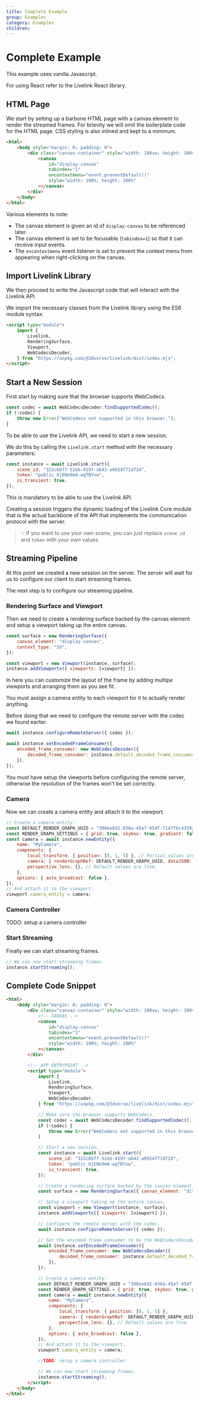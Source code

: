 ```yaml
---
title: Complete Example
group: Examples
category: Examples
children:
---
```


# Complete Example

This example uses vanilla Javascript.

For using React refer to the Livelink React library.

## HTML Page

We start by setting up a barbone HTML page with a canvas element to render the streamed frames.
For brievity we will omit the boilerplate code for the HTML page. CSS styling is also inlined and kept to a minimum.

```html
<html>
    <body style="margin: 0; padding: 0">
        <div class="canvas-container" style="width: 100vw; height: 100vh; background-color: #000">
            <canvas
                id="display-canvas"
                tabindex="1"
                oncontextmenu="event.preventDefault()"
                style="width: 100%; height: 100%"
            ></canvas>
        </div>
    </body>
</html>
```

Various elements to note:

- The canvas element is given an id of `display-canvas` to be referenced later.
- The canvas element is set to be focusable (`tabindex=1`) so that it can receive input events.
- The `oncontextmenu` event listener is set to prevent the context menu from appearing when right-clicking on the canvas.

## Import Livelink Library

We then proceed to write the Javascript code that will interact with the Livelink API.

We import the necessary classes from the Livelink library using the ES6 module syntax:

```html
<script type="module">
    import {
        Livelink,
        RenderingSurface,
        Viewport,
        WebCodecsDecoder,
    } from "https://unpkg.com/@3dverse/livelink/dist/index.mjs";
</script>
```

## Start a New Session

First start by making sure that the browser supports WebCodecs.

```javascript
const codec = await WebCodecsDecoder.findSupportedCodec();
if (!codec) {
    throw new Error("WebCodecs not supported in this browser.");
}
```

To be able to use the Livelink API, we need to start a new session.

We do this by calling the `Livelink.start` method with the necessary parameters:

```javascript
const instance = await Livelink.start({
    scene_id: "322c6bf7-52eb-4197-ab42-a0924f71d72d",
    token: "public_UjENe9mA-wgTBYvw",
    is_transient: true,
});
```

This is mandatory to be able to use the Livelink API.

Creating a session triggers the dynamic loading of the Livelink Core module that is the actual backbone of the API
that implements the communication protocol with the server.

> 💡 If you want to use your own scene, you can just replace `scene_id` and `token` with your own values.

## Streaming Pipeline

At this point we created a new session on the server.
The server will wait for us to configure our client to start streaming frames.

The next step is to configure our streaming pipeline.

### Rendering Surface and Viewport

Then we need to create a rendering surface backed by the canvas element and setup a viewport
taking up the entire canvas.

```javascript
const surface = new RenderingSurface({
    canvas_element: "display-canvas",
    context_type: "2d",
});

const viewport = new Viewport(instance, surface);
instance.addViewports({ viewports: [viewport] });
```

In here you can customize the layout of the frame by adding multipe viewports and arranging them as you see fit.

You must assign a camera entity to each viewport for it to actually render anything.

Before doing that we need to configure the remote server with the codec we found earlier.

```javascript
await instance.configureRemoteServer({ codec });

await instance.setEncodedFrameConsumer({
    encoded_frame_consumer: new WebCodecsDecoder({
        decoded_frame_consumer: instance.default_decoded_frame_consumer,
    }),
});
```

You must have setup the viewports before configuring the remote server, otherwise the resolution of the
frames won't be set correctly.

### Camera

Now we can create a camera entity and attach it to the viewport.

```javascript
// Create a camera entity.
const DEFAULT_RENDER_GRAPH_UUID = "398ee642-030a-45e7-95df-7147f6c43392";
const RENDER_GRAPH_SETTINGS = { grid: true, skybox: true, gradient: false };
const camera = await instance.newEntity({
    name: "MyCamera",
    components: {
        local_transform: { position: [0, 1, 5] }, // Partial values are fine.
        camera: { renderGraphRef: DEFAULT_RENDER_GRAPH_UUID, dataJSON: RENDER_GRAPH_SETTINGS },
        perspective_lens: {}, // Default values are fine.
    },
    options: { auto_broadcast: false },
});
// And attach it to the viewport.
viewport.camera_entity = camera;
```

### Camera Controller

TODO: setup a camera controller

### Start Streaming

Finally we can start streaming frames.

```javascript
// We can now start streaming frames.
instance.startStreaming();
```

## Complete Code Snippet

```html
<html>
    <body style="margin: 0; padding: 0">
        <div class="canvas-container" style="width: 100vw; height: 100vh; background-color: #000">
            <!-- CANVAS -->
            <canvas
                id="display-canvas"
                tabindex="1"
                oncontextmenu="event.preventDefault()"
                style="width: 100%; height: 100%"
            ></canvas>
        </div>

        <!-- APP ENTRYPOINT -->
        <script type="module">
            import {
                Livelink,
                RenderingSurface,
                Viewport,
                WebCodecsDecoder,
            } from "https://unpkg.com/@3dverse/livelink/dist/index.mjs";

            // Make sure the browser supports WebCodecs.
            const codec = await WebCodecsDecoder.findSupportedCodec();
            if (!codec) {
                throw new Error("WebCodecs not supported in this browser.");
            }

            // Start a new session.
            const instance = await Livelink.start({
                scene_id: "322c6bf7-52eb-4197-ab42-a0924f71d72d",
                token: "public_UjENe9mA-wgTBYvw",
                is_transient: true,
            });

            // Create a rendering surface backed by the canvas element.
            const surface = new RenderingSurface({ canvas_element: "display-canvas", context_type: "2d" });

            // Setup a viewport taking up the entire canvas.
            const viewport = new Viewport(instance, surface);
            instance.addViewports({ viewports: [viewport] });

            // Configure the remote server with the codec.
            await instance.configureRemoteServer({ codec });

            // Set the encoded frame consumer to be the WebCodecsDecoder.
            await instance.setEncodedFrameConsumer({
                encoded_frame_consumer: new WebCodecsDecoder({
                    decoded_frame_consumer: instance.default_decoded_frame_consumer,
                }),
            });

            // Create a camera entity.
            const DEFAULT_RENDER_GRAPH_UUID = "398ee642-030a-45e7-95df-7147f6c43392";
            const RENDER_GRAPH_SETTINGS = { grid: true, skybox: true, gradient: false };
            const camera = await instance.newEntity({
                name: "MyCamera",
                components: {
                    local_transform: { position: [0, 1, 5] },
                    camera: { renderGraphRef: DEFAULT_RENDER_GRAPH_UUID, dataJSON: RENDER_GRAPH_SETTINGS },
                    perspective_lens: {}, // Default values are fine.
                },
                options: { auto_broadcast: false },
            });
            // And attach it to the viewport.
            viewport.camera_entity = camera;

            //TODO: setup a camera controller

            // We can now start streaming frames.
            instance.startStreaming();
        </script>
    </body>
</html>
```
